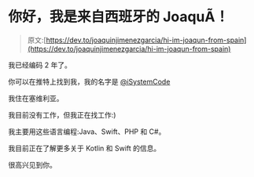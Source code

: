 # 你好，我是来自西班牙的 JoaquÃ！

> 原文:[https://dev.to/joaquinjimenezgarcia/hi-im-joaqun-from-spain](https://dev.to/joaquinjimenezgarcia/hi-im-joaqun-from-spain)

我已经编码 2 年了。

你可以在推特上找到我，我的名字是 [@iSystemCode](https://twitter.com/iSystemCode)

我住在塞维利亚。

我目前没有工作，但我正在找工作:)

我主要用这些语言编程:Java、Swift、PHP 和 C#。

我目前正在了解更多关于 Kotlin 和 Swift 的信息。

很高兴见到你。